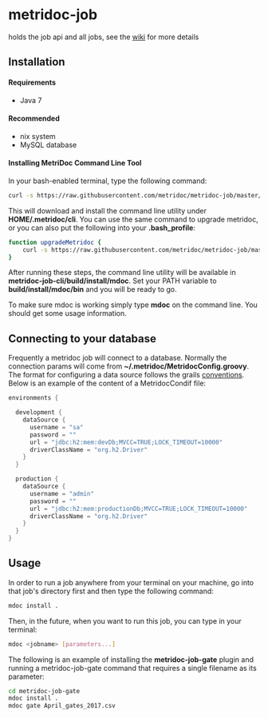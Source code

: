 metridoc-job
============

holds the job api and all jobs, see the [wiki](https://github.com/metridoc/metridoc-job/wiki) for more details

Installation
------------

#### Requirements

* Java 7

#### Recommended

* nix system
* MySQL database

#### Installing MetriDoc Command Line Tool

In your bash-enabled terminal, type the following command:

```bash
curl -s https://raw.githubusercontent.com/metridoc/metridoc-job/master/install-mdoc.sh | sh
```

This will download and install the command line utility under **HOME/.metridoc/cli**. You can use the same command to upgrade metridoc, or you can also put the following into your **.bash_profile**:

```bash
function upgradeMetridoc {
	curl -s https://raw.githubusercontent.com/metridoc/metridoc-job/master/install-mdoc.sh | sh
}
```

After running these steps, the command line utility will be available in **metridoc-job-cli/build/install/mdoc**. Set your PATH variable to **build/install/mdoc/bin** and you will be ready to go.

To make sure mdoc is working simply type **mdoc** on the command line. You should get some usage information.

Connecting to your database
---------------------------

Frequently a metridoc job will connect to a database. Normally the connection params will come from **~/.metridoc/MetridocConfig.groovy**. The format for configuring a data source follows the grails [conventions](http://docs.grails.org/latest/guide/conf.html#dataSource). Below is an example of the content of a MetridocCondif file:

```Groovy
environments {

  development {
    dataSource {
      username = "sa"
      password = ""
      url = "jdbc:h2:mem:devDb;MVCC=TRUE;LOCK_TIMEOUT=10000"
      driverClassName = "org.h2.Driver"
    }
  }

  production {
    dataSource {
      username = "admin"
      password = ""
      url = "jdbc:h2:mem:productionDb;MVCC=TRUE;LOCK_TIMEOUT=10000"
      driverClassName = "org.h2.Driver"
    }
  }  
}
```

Usage
-----

In order to run a job anywhere from your terminal on your machine, go into that job's directory first and then type the following command:

```bash
mdoc install .
```

Then, in the future, when you want to run this job, you can type in your terminal:

```bash
mdoc <jobname> [parameters...]
```

The following is an example of installing the **metridoc-job-gate** plugin and running a metridoc-job-gate command that requires a single filename as its parameter:

```bash
cd metridoc-job-gate
mdoc install .
mdoc gate April_gates_2017.csv
```